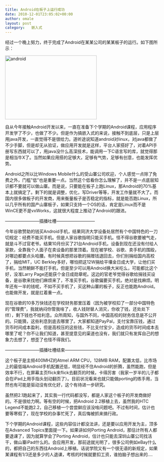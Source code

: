 ```yaml
---
title: Android在板子上运行成功
date: 2010-12-01T23:05:02+00:00
author: omale
layout: post
category:   嵌入式  
---
```

经过一个晚上努力，终于完成了Android在某某公司的某某板子的运行。如下图所示：

[<img class="aligncenter size-medium wp-image-10512" height="209" src="/uploads/2010/12/android-300x209.jpg" title="android" width="300"  />](/uploads/2010/12/android.jpg)

自从今年接触Android开发以来，一直在准备下个学期的Android课程，应用程序开发学了不少，也做了不少。但是作为搞嵌入式的来说，接触不到底层，只是上层用java开发，一直觉得不是很给力。道听途说知道android对linux，对java都做了不少手脚，但是却无从验证，做应用开发就是这样，平台人家搭好了，对着API手册写东西就可以了，用java没什么高深技术，能调用一下C语言写的库，就觉得那是相当牛X了。当然如果应用搭的足够大，足够有气势，足够有创意，也能发挥优势。

Android之所以比Windows Mobile什么的受山寨公司欢迎，个人感觉一点除了免费之外，门槛"低"也是重要一点。当然这个低看你怎么理解了，并不是一点底层知识都不要就可以做山寨。而是说，只要能在板子上跑Linux，那Android的70%基本上就搞定了。剩下的就是调整，优化，写Driver等等，开发工作量就不大了。而国内很多做板子的开发商，用来衡量板子是否稳定的指标，就是能否跑Linux，所以几乎所有的国产山寨板子，如果只支持一个OS的话，肯定是Linux而不是WinCE更不是vxWorks，这就很大程度上推动了Android的跟进。

&#8212;&#8212;&#8212;&#8212;&#8212;&#8212;&#8212;&#8212;插播吐槽&#8212;&#8212;&#8212;&#8212;&#8212;&#8212;&#8212;&#8212;&#8212;

今年谷歌赞助的钱买Android手机，结果同济大学设备处居然有个中国特色的一刀切规定：经费不能买手机。但是人家谷歌指明只能买手机。怪不得谷歌要被气走，就是斗不过官老爷。结果10月份买了21台Android手机，设备到现在还没有付给人家款，全靠我个人面子在卖设备的那里顶着。现在被学校、谷歌、卖手机的围殴，对哪边都要点头哈腰。有时候真想把谷歌的捐赠钱退回去，你们别捐给国内高校了，捐给MIT，UC Berkley多好，哪怕把这12W捐给平壤金日成大学，让他们买手机，当然朝鲜不能打手机，但是至少可以用Android换大米吃么，可能都比这个好，没准Larry Page还能获个金日成勋章呢。这边的官老爷觉得谷歌给捐钱买设备，是谷歌来找他们麻烦来了，不准买手机，谷歌偏要买手机，绝对是找麻烦。明年还有一半的钱呢，不如不买手机了，买这种山寨的板子，反正也能跑Android。也能做开发，就是扛着重一点。

现在谷歌的10多万快钱还在学校财务那里压着（因为被学校扣了一部分中国特色的&ldquo;管理费&rdquo;，我就纳闷你管我啥了，收人钱财替人消灾，你收了钱，还处处下绊），剩下钱也不给利息。众所周知，与国外不同，中国高校的财务信息是不公开的。只能猜，这些利息到底去哪里了。大家都知道PayPal，支付宝靠压钱，通过货币时间成本盈利，但是高校压的这些钱，不比支付宝少，造成的货币时间成本去哪里了呢？你不让我们知道，甚至提意见的渠道也没有，我们就只有发挥自己的想象力去想了，想歪了也怪不得我们。

&#8212;&#8212;&#8212;&#8212;&#8212;&#8212;&#8212;&#8212;插播吐槽结束&#8212;&#8212;&#8212;&#8212;&#8212;&#8212;&#8212;&#8212;&#8211;

这个板子是主频400MHZ的Atmel ARM CPU，128MB RAM，配置太低，比市场上的最低端Android手机配置还低，明显经不住Android的折腾，虽然能跑，但是效率不行，在屏幕主页flick来flick去翻页的时候，卡得厉害（我家一岁半的儿子都会在iPad上用手指头划动翻页了）。目前状况看来也就只能做porting的练手用，当然也有可能是驱动没有优化好，这个有待进一步研究。

虽然把2.1跑起来了，其实我一行代码都没写，都是人家这个板子的开发商做好的。不是很给力啊。等有空的时候，把Android 2.2移植上去，虽然我的HTC Legend不能跑2.2，自己移植一个尝尝鲜应该没啥问题吧。不过有时间，估计也要等寒假了，现在学校的杂事忙死了，真后悔被抓来搞行政。

下个学期的Android课程，这些内容估计都没法讲，还是要以应用开发为主，顶多在Advanced Topics里面提一下。如果讲如何Porting Android，那估计所有人都要退课了，因为就算学会了Porting Android，估计也只能去深圳山寨公司找活干，做山寨iPad什么的。会应用开发，那前途就光明了，很多公司例如eBay什么的，都把自己的东西往Android上移植。话说学院又有一个很无语的新规定，如果某课程有1/3还是多少的人退课，考核的时候就要扣工资，谁拍脑子想出来的&#8230;.